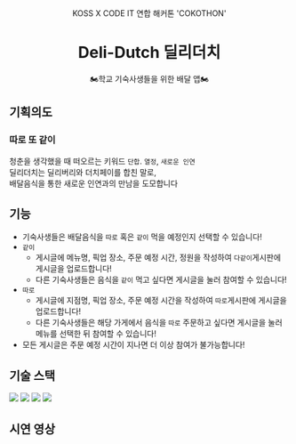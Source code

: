 <div align=center> 
KOSS X CODE IT 연합 해커톤 'COKOTHON'
<h1>Deli-Dutch 딜리더치</h1>
🏍️학교 기숙사생들을 위한 배달 앱🏍️
</div>

## 기획의도
### 따로 또 같이
청춘을 생각했을 때 떠오르는 키워드 `단합`. `열정`, `새로운 인연` <br>
딜리더치는 딜리버리와 더치페이를 합친 말로, <br>
배달음식을 통한 새로운 인연과의 만남을 도모합니다 <br>



## 기능
- 기숙사생들은 배달음식을 `따로` 혹은 `같이` 먹을 예정인지 선택할 수 있습니다!
- `같이`
  - 게시글에 메뉴명, 픽업 장소, 주문 예정 시간, 정원을 작성하여 `다같이`게시판에 게시글을 업로드합니다!
  - 다른 기숙사생들은 음식을 `같이` 먹고 싶다면 게시글을 눌러 참여할 수 있습니다!
- `따로`
  - 게시글에 지점명, 픽업 장소, 주문 예정 시간을 작성하여 `따로`게시판에 게시글을 업로드합니다!
  - 다른 기숙사생들은 해당 가게에서 음식을 `따로` 주문하고 싶다면 게시글을 눌러 메뉴를 선택한 뒤 참여할 수 있습니다! 
- 모든 게시글은 주문 예정 시간이 지나면 더 이상 참여가 불가능합니다!

## 기술 스택
<img src="https://img.shields.io/badge/react native-61DAFB?style=for-the-badge&logo=react&logoColor=white">
<img src="https://img.shields.io/badge/spring boot-6DB33F?style=for-the-badge&logo=spring&logoColor=white">
<img src="https://img.shields.io/badge/mysql-4479A1?style=for-the-badge&logo=mysql&logoColor=white">
<img src="https://img.shields.io/badge/postman-FF6C37?style=for-the-badge&logo=postman&logoColor=white">

## 시연 영상
